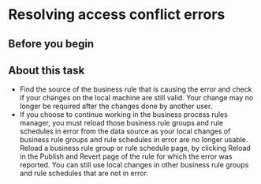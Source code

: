 <!-- image -->

# Resolving access conflict errors

## Before you begin

## About this task

- Find the source of the business rule that is causing the error and check if your changes on the
local machine are still valid. Your change may no longer be required after the changes done by
another user.
- If you choose to continue working in the business process rules manager, you must reload those
business rule groups and rule schedules in error from the data source as your local changes of
business rule groups and rule schedules in error are no longer usable. Reload a business rule group
or rule schedule page, by clicking Reload in the Publish and Revert page of
the rule for which the error was reported. You can still use local changes in other business rule
groups and rule schedules that are not in error.